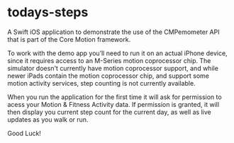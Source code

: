 # todays-steps
A Swift iOS application to demonstrate the use of the CMPemometer API that is part of the Core Motion framework.

To work with the demo app you’ll need to run it on an actual iPhone device, since it requires access to an M-Series motion coprocessor chip.  The simulator doesn't currently have motion coprocessor support, and while newer iPads contain the motion coprocessor chip, and support some motion activity services, step counting is not currently available.

When you run the application for the first time it will ask for permission to acess your Motion & Fitness Activity data.  If permission is granted, it will then display you current step count for the current day, as well as live updates as you walk or run.

Good Luck!
